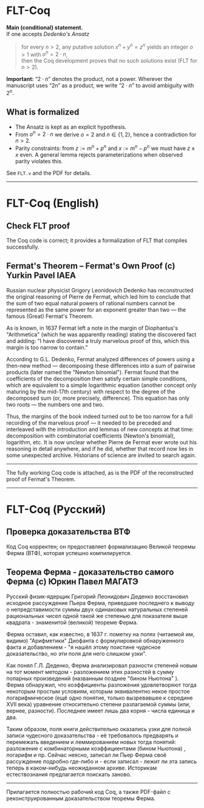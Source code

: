 # FLT-Coq

**Main (conditional) statement.**  
If one accepts *Dedenko's Ansatz*  
> for every $n>2$, any putative solution $x^n+y^n=z^n$ yields an integer $o>1$ with $o^n=2\cdot n$,  
then the Coq development proves that no such solutions exist (FLT for $n>2$).

**Important:** “$2\cdot n$” denotes the product, not a power. Wherever the manuscript
uses “2n” as a product, we write “$2\cdot n$” to avoid ambiguity with $2^n$.

## What is formalized
- The Ansatz is kept as an explicit hypothesis.
- From $o^n=2\cdot n$ we derive $o=2$ and $n\in\{1,2\}$, hence a contradiction for $n>2$.
- Parity constraints: from $z:=m^n+p^n$ and $x:=m^n-p^n$ we must have $z\pm x$ even.
  A general lemma rejects parameterizations when observed parity violates this.

See `FLT.v` and the PDF for details.

---

# FLT-Coq (English)

## Check FLT proof

The Coq code is correct; it provides a formalization of FLT that compiles successfully.

## Fermat's Theorem – Fermat's Own Proof (c) Yurkin Pavel IAEA

Russian nuclear physicist Grigory Leonidovich Dedenko has reconstructed the original reasoning of Pierre de Fermat, which led him to conclude that the sum of two equal natural powers of rational numbers cannot be represented as the same power for an exponent greater than two — the famous (Great) Fermat's Theorem.

As is known, in 1637 Fermat left a note in the margin of Diophantus's "Arithmetica" (which he was apparently reading) stating the discovered fact and adding: "I have discovered a truly marvelous proof of this, which this margin is too narrow to contain."

According to G.L. Dedenko, Fermat analyzed differences of powers using a then-new method — decomposing these differences into a sum of pairwise products (later named the "Newton binomial"). Fermat found that the coefficients of the decomposition then satisfy certain simple conditions, which are equivalent to a simple logarithmic equation (another concept only maturing by the mid-17th century) with respect to the degree of the decomposed sum (or, more precisely, difference). This equation has only two roots — the numbers one and two.

Thus, the margins of the book indeed turned out to be too narrow for a full recording of the marvelous proof — it needed to be preceded and interleaved with the introduction and lemmas of new concepts at that time: decomposition with combinatorial coefficients (Newton's binomial), logarithm, etc. It is now unclear whether Pierre de Fermat ever wrote out his reasoning in detail anywhere, and if he did, whether that record now lies in some unexpected archive. Historians of science are invited to search again.

---

The fully working Coq code is attached, as is the PDF of the reconstructed proof of Fermat's Theorem.

---

# FLT-Coq (Русский)

## Проверка доказательства ВТФ

Код Coq корректен; он предоставляет формализацию Великой теоремы Ферма (ВТФ), которая успешно компилируется.

## Теорема Ферма - доказательство самого Ферма (c) Юркин Павел МАГАТЭ

Русский физик-ядерщик Григорий Леонидович Деденко восстановил исходное рассуждение Пьера Ферма, приведшее последнего к выводу о непредставимости суммы двух одинаковых натуральных степеней рациональных чисел одной такой же степенью для показателя выше квадрата - знаменитой (великой) теореме Ферма.

Ферма оставил, как известно, в 1637 г. пометку на полях (читаемой им, видимо) "Арифметики" Диофанта с формулировкой обнаруженного факта и добавлением - "я нашёл этому поистине чудесное доказательство, но эти поля для него слишком узки".

Как понял Г.Л. Деденко, Ферма анализировал разности степеней новым на тот момент методом - разложением этих разностей в сумму попарных произведений (названным позднее "бином Ньютона" ). Ферма обнаружил, что коэффициенты разложения удовлетворяют тогда некоторым простым условиям, которым эквивалентно некое простое логарифмическое (ещё одно понятие, только вызревавшее к середине XVII века) уравнение относительно степени разлагаемой суммы (или, вернее, разности). Последнее имеет лишь два корня - числа единица и два.

Таким образом, поля книги действительно оказались узки для полной записи чудесного доказательства - её требовалось предварять и перемежать введением и леммированием новых тогда понятий: разложение с комбинаторными коэффициентами (бином Ньютона) , логарифм и пр. Сейчас неясно, записал ли Пьер Ферма своё рассуждение подробно где-либо и - если записал - лежит ли эта запись теперь в каком-нибудь неожиданном архиве. Историкам естествознания предлагается поискать заново.

---

Прилагается полностью рабочий код Coq, а также PDF-файл с реконструированным доказательством теоремы Ферма.

